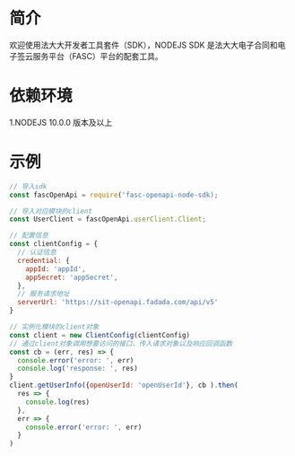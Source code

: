# 简介

欢迎使用法大大开发者工具套件（SDK），NODEJS SDK 是法大大电子合同和电子签云服务平台（FASC）平台的配套工具。

# 依赖环境

1.NODEJS 10.0.0 版本及以上

# 示例

```js
// 导入sdk
const fascOpenApi = require('fasc-openapi-node-sdk);

// 导入对应模块的client
const UserClient = fascOpenApi.userClient.Client;

// 配置信息
const clientConfig = {
  // 认证信息
  credential: {
    appId: 'appId',
    appSecret: 'appSecret',
  },
  // 服务请求地址
  serverUrl: 'https://sit-openapi.fadada.com/api/v5'
}

// 实例化模块的client对象
const client = new ClientConfig(clientConfig)
// 通过client对象调用想要访问的接口，传入请求对象以及响应回调函数
const cb = (err, res) => {
  console.error('error: ', err)
  console.log('response: ', res)
}
client.getUserInfo({openUserId: 'openUserId'}, cb ).then(
  res => {
    console.log(res)
  },
  err => {
    console.error('error: ', err)
  }
)

```
